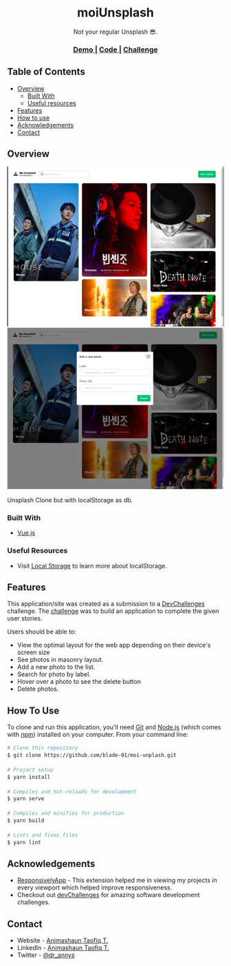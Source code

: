 <h1 align="center">moiUnsplash</h1>

<div align="center">
   Not your regular Unsplash 😎.
</div>

<div align="center">
  <h3>
    <a href="https://moi-unsplash.vercel.app">
      Demo
    </a>
    <span> | </span>
    <a href="https://github.com/blade-01/moi-unsplash">
      Code
    </a>
    <span> | </span>
    <a href="https://devchallenges.io/challenges/rYyhwJAxMfES5jNQ9YsP">
      Challenge
    </a>
  </h3>
</div>

<!-- TABLE OF CONTENTS -->

## Table of Contents

- [Overview](#overview)
  - [Built With](#built-with)
  - [Useful resources](#useful-resources)
- [Features](#features)
- [How to use](#how-to-use)
- [Acknowledgements](#acknowledgements)
- [Contact](#contact)

<!-- OVERVIEW -->

## Overview

![Home Page](/src/assets/img/Screenshot.png)
![Add Picture](/src/assets/img/Screenshot-add.png)

Unsplash Clone but with localStorage as db.


### Built With

- [Vue.js](https://vuejs.org/)

### Useful Resources

- Visit [Local Storage](https://developer.mozilla.org/en-US/docs/Web/API/Window/localStorage) to learn more about localStorage.


## Features

This application/site was created as a submission to a [DevChallenges](https://devchallenges.io/) challenge. The [challenge](https://devchallenges.io/challenges/rYyhwJAxMfES5jNQ9YsP) was to build an application to complete the given user stories.

Users should be able to:

- View the optimal layout for the web app depending on their device's screen size
- See photos in masonry layout.
- Add a new photo to the list.
- Search for photo by label.
- Hover over a photo to see the delete button
- Delete photos.

## How To Use

To clone and run this application, you'll need [Git](https://git-scm.com) and [Node.js](https://nodejs.org/en/download/) (which comes with [npm](http://npmjs.com)) installed on your computer. From your command line:

```bash
# Clone this repository
$ git clone https://github.com/blade-01/moi-unplash.git

# Project setup
$ yarn install

# Compiles and hot-reloads for development
$ yarn serve

# Compiles and minifies for production
$ yarn build

# Lints and fixes files
$ yarn lint
```

## Acknowledgements

- [ResponsivelyApp](https://responsively.app) - This extension helped me in viewing my projects in every viewport which helped improve responsiveness.
- Checkout out [devChallenges](https://devchallenges.io/) for amazing software development challenges.

## Contact

- Website - [Animashaun Taofiq T.](https://www.github.com/blade-01)
- LinkedIn - [Animashaun Taofiq T.](https://www.linkedin.com/in/animashaun-taofiq/)
- Twitter - [@dr_annys](https://www.twitter.com/dr_annys)